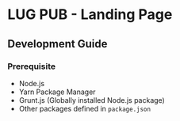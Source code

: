 # LUG PUB - Landing Page

## Development Guide

### Prerequisite

- Node.js
- Yarn Package Manager
- Grunt.js (Globally installed Node.js package)
- Other packages defined in `package.json`

